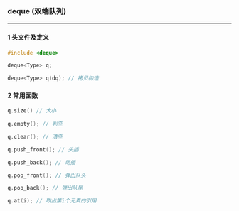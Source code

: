 ### deque (双端队列)

------

#### 1 头文件及定义

```c++
#include <deque>

deque<Type> q;

deque<Type> q(dq); // 拷贝构造
```



#### 2 常用函数

```c++
q.size() // 大小
    
q.empty(); // 判空

q.clear(); // 清空

q.push_front(); // 头插

q.push_back(); // 尾插

q.pop_front(); // 弹出队头

q.pop_back(); // 弹出队尾

q.at(i); // 取出第i个元素的引用
```

